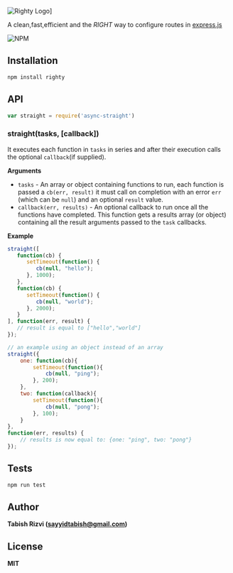 ![Righty Logo](https://s11.postimg.org/z5q72649v/righty_logo.png)]

A clean,fast,efficient and the *RIGHT* way to configure routes in [express.js](https://github.com/expressjs/express)

![NPM](https://nodei.co/npm/righty.png?downloadRank=true&stars=true)

## Installation

```sh
npm install righty
```

## API


```js
var straight = require('async-straight')
```

### straight(tasks, [callback])

It executes each function in `tasks` in series and after their execution calls the optional `callback`(if supplied).

__Arguments__

* `tasks` - An array or object containing functions to run, each function is passed
  a `cb(err, result)` it must call on completion with an error `err` (which can
  be `null`) and an optional `result` value.
* `callback(err, results)` - An optional callback to run once all the functions
  have completed. This function gets a results array (or object) containing all
  the result arguments passed to the `task` callbacks.


__Example__

```js
straight([
   function(cb) {
      setTimeout(function() {
         cb(null, "hello");
      }, 1000);
   },
   function(cb) {
      setTimeout(function() {
         cb(null, "world");
      }, 2000);
   }
], function(err, result) {
   // result is equal to ["hello","world"]
});

// an example using an object instead of an array
straight({
    one: function(cb){
        setTimeout(function(){
            cb(null, "ping");
        }, 200);
    },
    two: function(callback){
        setTimeout(function(){
            cb(null, "pong");
        }, 100);
    }
},
function(err, results) {
    // results is now equal to: {one: "ping", two: "pong"}
});
```
## Tests

```js
npm run test
```

## Author

**Tabish Rizvi (<a href="mailto:sayyidtabish@gmail.com">sayyidtabish@gmail.com</a>)**

## License

**MIT**